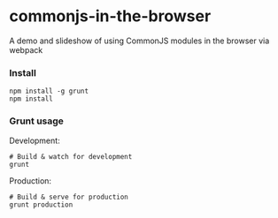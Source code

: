 # commonjs-in-the-browser
A demo and slideshow of using CommonJS modules in the browser via webpack

### Install

```shell
npm install -g grunt
npm install
```

### Grunt usage

Development:

```shell
# Build & watch for development
grunt
```

Production:

```shell
# Build & serve for production
grunt production
```
